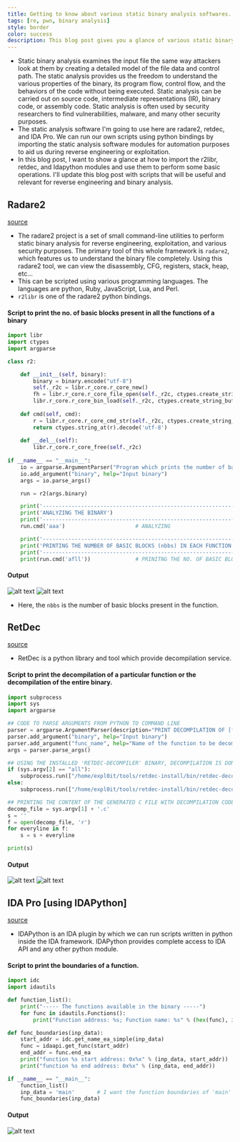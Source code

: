 ```yaml
---
title: Getting to know about various static binary analysis softwares.
tags: [re, pwn, binary analysis]
style: border
color: success
description: This blog post gives you a glance of various static binary analysis softwares like radare2, retdec, and IDA Pro using basic scripts.
---
```

- Static binary analysis examines the input file the same way attackers look at them by creating a detailed model of the file data and control path. The static analysis provides us the freedom to understand the various properties of the binary, its program flow, control flow, and the behaviors of the code without being executed. Static analysis can be carried out on source code, intermediate representations (IR), binary code, or assembly code. Static analysis is often used by security researchers to find vulnerabilities, malware, and many other security purposes. 
- The static analysis software I'm going to use here are radare2, retdec, and IDA Pro. We can run our own scripts using python bindings by importing the static analysis software modules for automation purposes to aid us during reverse engineering or exploitation.
- In this blog post, I want to show a glance at how to import the r2libr, retdec, and Idapython modules and use them to perform some basic operations. I'll update this blog post with scripts that will be useful and relevant for reverse engineering and binary analysis.

## Radare2

[source](https://github.com/radareorg)
- The radare2 project is a set of small command-line utilities to perform static binary analysis for reverse engineering, exploitation, and various security purposes. The primary tool of this whole framework is `radare2`, which features us to understand the binary file completely. Using this radare2 tool, we can view the disassembly, CFG, registers, stack, heap, etc...
- This can be scripted using various programming languages. The languages are python, Ruby, JavaScript, Lua, and Perl.
- `r2libr` is one of the radare2 python bindings.

#### Script to print the no. of basic blocks present in all the functions of a binary

```python
import libr
import ctypes
import argparse

class r2:

    def __init__(self, binary):
        binary = binary.encode("utf-8")
        self._r2c = libr.r_core.r_core_new()
        fh = libr.r_core.r_core_file_open(self._r2c, ctypes.create_string_buffer(binary), 0b101, 0)
        libr.r_core.r_core_bin_load(self._r2c, ctypes.create_string_buffer(binary), (1<<64) - 1)
    
    def cmd(self, cmd):
        r = libr.r_core.r_core_cmd_str(self._r2c, ctypes.create_string_buffer(cmd.encode("utf-8")))
        return ctypes.string_at(r).decode('utf-8')
    
    def __del__(self):
        libr.r_core.r_core_free(self._r2c)
    
if __name__ == "__main__":
    io = argparse.ArgumentParser("Program which prints the number of basic blocks in all the functions using r2libr")
    io.add_argument("binary", help="Input binary")
    args = io.parse_args()

    run = r2(args.binary)

    print('-------------------------------------------------------------------------------------------------')
    print('ANALYZING THE BINARY')
    print('-------------------------------------------------------------------------------------------------')
    run.cmd('aaa')                      # ANALYZING 

    print('-------------------------------------------------------------------------------------------------')
    print('PRINTING THE NUMBER OF BASIC BLOCKS (nbbs) IN EACH FUNCTION')
    print('-------------------------------------------------------------------------------------------------')
    print(run.cmd('afll'))              # PRINITNG THE NO. OF BASIC BLOCKS IN TABULAR FORM
```

#### Output

![alt text](/Images/r2libr-op-1.png "help")
![alt text](/Images/r2libr-op-2.png "Printing no. of basic blocks")

- Here, the `nbbs` is the number of basic blocks present in the function.

## RetDec

[source](https://github.com/s3rvac/retdec-python)
- RetDec is a python library and tool which provide decompilation service.

#### Script to print the decompilation of a particular function or the decompilation of the entire binary.

```python
import subprocess
import sys
import argparse

## CODE TO PARSE ARGUMENTS FROM PYTHON TO COMMAND LINE
parser = argparse.ArgumentParser(description="PRINT DECOMPILATION OF [func_name] FUNCTION USING RETDEC-PYTHON LIBRARY")
parser.add_argument("binary", help="Input binary")
parser.add_argument("func_name", help="Name of the function to be decompiled; Use 'all' if the complete file decompilation is needed.")
args = parser.parse_args()

## USING THE INSTALLED 'RETDEC-DECOMPILER' BINARY, DECOMPILATION IS DONE
if (sys.argv[2] == "all"):
    subprocess.run(["/home/expl0it/tools/retdec-install/bin/retdec-decompiler", sys.argv[1]])
else:
    subprocess.run(["/home/expl0it/tools/retdec-install/bin/retdec-decompiler", "--select-functions", sys.argv[2], sys.argv[1]])

## PRINTING THE CONTENT OF THE GENERATED C FILE WITH DECOMPILATION CODE
decomp_file = sys.argv[1] + '.c'
s = ''
f = open(decomp_file, 'r')
for everyline in f:
    s = s + everyline

print(s)
```
#### Output

![alt text](/Images/retdec-op-1.png "help")
![alt text](/Images/retdec-op-2.png "decompilation of main function")

## IDA Pro [using IDAPython]

[source](https://www.hex-rays.com/products/ida/support/idapython_docs/)
- IDAPython is an IDA plugin by which we can run scripts written in python inside the IDA framework. IDAPython provides complete access to IDA API and any other python module.

#### Script to print the boundaries of a function.

```python
import idc
import idautils

def function_list():
    print("----- The functions available in the binary -----")
    for func in idautils.Functions():
        print("Function address: %s; Function name: %s" % (hex(func), idc.get_func_name(func)))

def func_boundaries(inp_data):
    start_addr = idc.get_name_ea_simple(inp_data)
    func = idaapi.get_func(start_addr)
    end_addr = func.end_ea
    print("function %s start address: 0x%x" % (inp_data, start_addr))
    print("function %s end address: 0x%x" % (inp_data, end_addr))

if __name__ == "__main__":
    function_list()
    inp_data = 'main'       # I want the function boundaries of 'main' 
    func_boundaries(inp_data)
```

#### Output
![alt text](/Images/idapython.png "IDAPython Output for printing function boundaries")